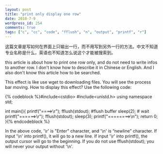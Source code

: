 ```yaml
---
layout: post
title: "print only display one row"
date: 2010-7-9
wordpress_id: 254
comments: true
tags: ["c", "cc", "code", "fflush", "n", "output", "printf", "r"]
---
```

<meta name="_edit_last" content="1" />
<meta name="_su_description" content="这篇文章是写如何在界面上只输出一行，而不用写到另外一行的方法。中文不知道专业名称是什么，英语也不知道怎么说这个才能被搜索到。

this article is about how to print one row only, and do not need to write to another row. I don't know how to describe it in Chinese or English. And I also don't know this article how to be searched." />
<meta name="_su_keywords" content="c++,fflush,\n,\r,output,printf" />
<meta name="_su_rich_snippet_type" content="none" />
<meta name="_su_title" content="print only display one row process bar" />
<meta name="views" content="690" />
这篇文章是写如何在界面上只输出一行，而不用写到另外一行的方法。中文不知道专业名称是什么，英语也不知道怎么说这个才能被搜索到。

this article is about how to print one row only, and do not need to write infos to another row. I don't know how to describe it in Chinese or English. And I also don't know this article how to be searched.

This effect is like use wget to downloading files. You will see the process bar moving. How to display this effect? Use the following code:


{% codeblock %}#include&lt;cstdio&gt;
#include&lt;unistd.h&gt;
using namespace std;

int main(){
    printf("====&gt;\r");
    fflush(stdout);       #flush buffer
    sleep(2);             # wait
    printf("======&gt;\r");
    fflush(stdout);
    sleep(3);
    printf("========&gt;\n");
    return 0;
}{% endcodeblock %}


In the above code, '\r' is "Enter" character, and '\n' is “newline” character. If input '\n' into printf(), it will go to a new line. If input '\r' into printf(), the output cursor will go to the beginning. If you do not use fflush(stdout); you will never your output without '\n'.
